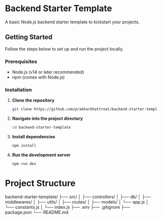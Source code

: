 # Backend Starter Template

A basic Node.js backend starter template to kickstart your projects.

## Getting Started

Follow the steps below to set up and run the project locally.

### Prerequisites

- Node.js (v14 or later recommended)
- npm (comes with Node.js)

### Installation

1. **Clone the repository**
   ```bash
   git clone https://github.com/prakharbhattreal/backend-starter-template.git

2. **Navigate into the project directory**
   ```bash
   cd backend-starter-template

3. **Install dependencies**
   ```bash
   npm install

4. **Run the development server**
   ```bash
   npm run dev

# Project Structure
  backend-starter-template/
  ├── src/
  │   ├── controllers/
  │   ├── db/
  │   ├── middlewares/
  │   ├── utils/
  │   ├── routes/
  │   ├── models/
  │   └── app.js
  │   └── constants.js
  │   └── index.js
  ├── .env
  ├── .gitignore
  ├── package.json
  └── README.md
